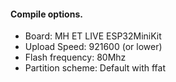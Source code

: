 #### Compile options.
- Board: MH ET LIVE ESP32MiniKit
- Upload Speed: 921600 (or lower)
- Flash frequency: 80Mhz
- Partition scheme: Default with ffat


